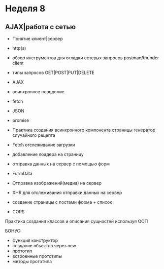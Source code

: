 # Неделя 8

## AJAX|работа с сетью

- Понятие клиент|сервер
- http(s)
- обзор инструментов для отладки сетевых запросов postman/thunder client
- типы запросов GET|POST|PUT|DELETE
- AJAX
- асинхронное поведение
- fetch
- JSON

- promise
- Практика создания асинхронного компонента страницы генератор случайного рецепта
- Fetch отслеживание загрузки
- добавление лоадера на страницу
- отправка данных на сервер с помощью форм
- FormData
- Отправка изображений(медиа) на сервер
- XHR для отслеживания отправки данных на сервер
- создание страницы с постами форма + список
- CORS 

Практика создания классов и описания сущностей используя ООП

БОНУС:
- функция конструктор
- создание обьектов через new
- прототип
- встроенные прототипы
- методы прототипа

